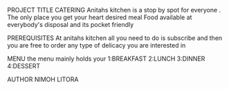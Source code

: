 PROJECT TITLE
  CATERING
Anitahs kitchen is a stop by spot for everyone .
The only place you get your heart desired meal
Food available at  everybody's disposal and its pocket friendly

  PREREQUISITES
At anitahs kitchen all you need to do is subscribe and then you are free to order any type of delicacy you are interested in

  MENU
the menu mainly holds your 
1:BREAKFAST 
2:LUNCH
3:DINNER
4:DESSERT


AUTHOR
NIMOH LITORA
